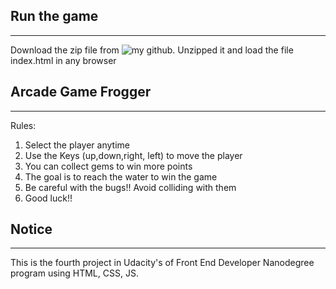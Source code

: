 ## Run the game
***************

Download the zip file from ![my github](https://github.com/spsv/arcade-game-frogger.git). Unzipped it and load the file index.html in any browser

## Arcade Game Frogger
**********************

Rules:
1. Select the player anytime
2. Use the Keys (up,down,right, left) to move the player
3. You can collect gems to win more points
4. The goal is to reach the water to win the game
5. Be careful with the bugs!! Avoid colliding with them
6. Good luck!!

## Notice
*********

This is the fourth project in Udacity's of Front End Developer Nanodegree program using HTML, CSS, JS. 
